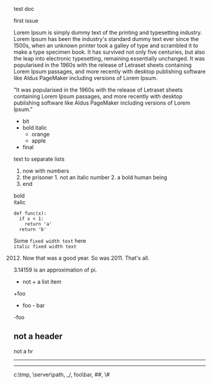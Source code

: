 test doc

first issue

Lorem Ipsum is simply dummy text of the printing and typesetting industry. Lorem Ipsum has been the industry's standard dummy text ever since the 1500s, when an unknown printer took a galley of type and scrambled it to make a type specimen book. It has survived not only five centuries, but also the leap into electronic typesetting, remaining essentially unchanged. It was popularised in the 1960s with the release of Letraset sheets containing Lorem Ipsum passages, and more recently with desktop publishing software like Aldus PageMaker including versions of Lorem Ipsum. 

"It was popularised in the 1960s with the release of Letraset sheets containing Lorem Ipsum passages, and more recently with desktop publishing software like Aldus PageMaker including versions of Lorem Ipsum."

  - bit
  - bold italic
    - orange
    - apple
  - final

text to separate lists

  1. now with numbers
  2. the prisoner
    1. not an italic number
    2. a bold human being
  3. end

bold  
italic

    def func(x):
      if x < 1:
        return 'a'
      return 'b'

Some `fixed width text` here  
`italic fixed width text`

2012. Now that was a good year. So was 2011. That's all. 

3.14159 is an approximation of pi. 

+ not + a list item 

+foo 

- foo - bar 

-foo 

not a header  
-- 

not a hr  
  
---   
- - - 

c:\tmp, \\server\path, \_/, foo\bar, #\#, \\# 
